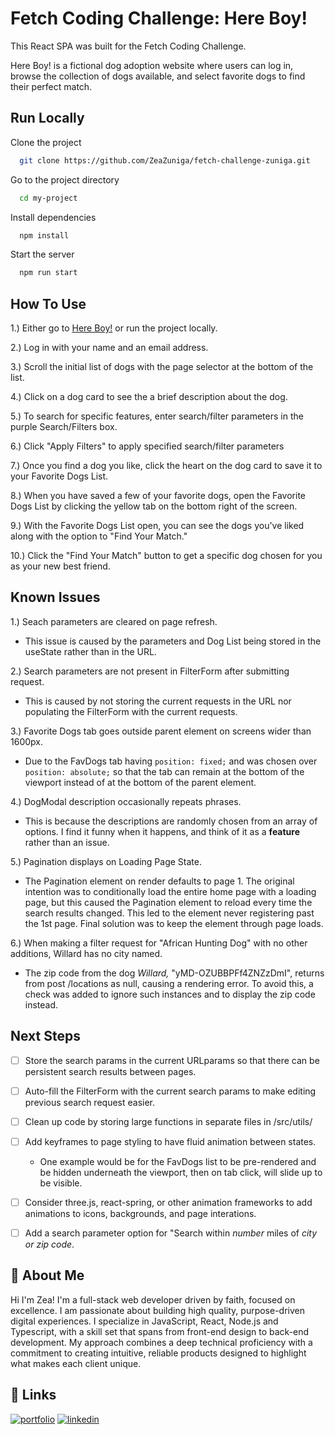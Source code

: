 # Fetch Coding Challenge: Here Boy!

This React SPA was built for the Fetch Coding Challenge.

Here Boy! is a fictional dog adoption website where users can log in, browse the collection of dogs available, and select favorite dogs to find their perfect match.

## Run Locally

Clone the project

```bash
  git clone https://github.com/ZeaZuniga/fetch-challenge-zuniga.git
```

Go to the project directory

```bash
  cd my-project
```

Install dependencies

```bash
  npm install
```

Start the server

```bash
  npm run start
```

## How To Use

1.) Either go to [Here Boy!](https://hereboycodechallenge.netlify.app/) or run the project locally.

2.) Log in with your name and an email address.

3.) Scroll the initial list of dogs with the page selector at the bottom of the list.

4.) Click on a dog card to see the a brief description about the dog.

5.) To search for specific features, enter search/filter parameters in the purple Search/Filters box.

6.) Click "Apply Filters" to apply specified search/filter parameters

7.) Once you find a dog you like, click the heart on the dog card to save it to your Favorite Dogs List.

8.) When you have saved a few of your favorite dogs, open the Favorite Dogs List by clicking the yellow tab on the bottom right of the screen.

9.) With the Favorite Dogs List open, you can see the dogs you've liked along with the option to "Find Your Match."

10.) Click the "Find Your Match" button to get a specific dog chosen for you as your new best friend.

## Known Issues

1.) Seach parameters are cleared on page refresh.

- This issue is caused by the parameters and Dog List being stored in the useState rather than in the URL.

2.) Search parameters are not present in FilterForm after submitting request.

- This is caused by not storing the current requests in the URL nor populating the FilterForm with the current requests.

3.) Favorite Dogs tab goes outside parent element on screens wider than 1600px.

- Due to the FavDogs tab having `position: fixed;` and was chosen over `position: absolute;` so that the tab can remain at the bottom of the viewport instead of at the bottom of the parent element.

4.) DogModal description occasionally repeats phrases.

- This is because the descriptions are randomly chosen from an array of options. I find it funny when it happens, and think of it as a **feature** rather than an issue.

5.) Pagination displays on Loading Page State.

- The Pagination element on render defaults to page 1. The original intention was to conditionally load the entire home page with a loading page, but this caused the Pagination element to reload every time the search results changed. This led to the element never registering past the 1st page. Final solution was to keep the element through page loads.

6.) When making a filter request for "African Hunting Dog" with no other additions, Willard has no city named.

- The zip code from the dog _Willard,_ "yMD-OZUBBPFf4ZNZzDmI", returns from post /locations as null, causing a rendering error. To avoid this, a check was added to ignore such instances and to display the zip code instead.

## Next Steps

- [ ] Store the search params in the current URLparams so that there can be persistent search results between pages.

- [ ] Auto-fill the FilterForm with the current search params to make editing previous search request easier.

- [ ] Clean up code by storing large functions in separate files in /src/utils/

- [ ] Add keyframes to page styling to have fluid animation between states.

  - One example would be for the FavDogs list to be pre-rendered and be hidden underneath the viewport, then on tab click, will slide up to be visible.

- [ ] Consider three.js, react-spring, or other animation frameworks to add animations to icons, backgrounds, and page interations.

- [ ] Add a search parameter option for "Search within _number_ miles of _city or zip code_.

## 🚀 About Me

Hi I'm Zea! I'm a full-stack web developer driven by faith, focused on excellence. I am passionate about building high quality, purpose-driven digital experiences. I specialize in JavaScript, React, Node.js and Typescript, with a skill set that spans from front-end design to back-end development. My approach combines a deep technical proficiency with a commitment to creating intuitive, reliable products designed to highlight what makes each client unique.

## 🔗 Links

[![portfolio](https://img.shields.io/badge/my_portfolio-000?style=for-the-badge&logo=ko-fi&logoColor=white)](https://zunigaweb.dev/)
[![linkedin](https://img.shields.io/badge/linkedin-0A66C2?style=for-the-badge&logo=linkedin&logoColor=white)](https://www.linkedin.com/in/zealtiel-zuniga-anaya)
